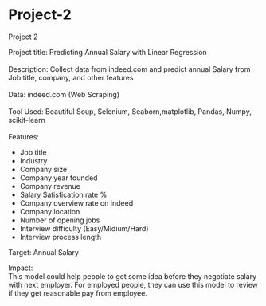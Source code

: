 # Project-2
Project 2

Project title: Predicting Annual Salary with Linear Regression<br/><br/>
Description: Collect data from indeed.com and predict annual Salary from Job title, company, and other features<br/><br/>
Data: indeed.com (Web Scraping)<br/><br/>
Tool Used: Beautiful Soup, Selenium, Seaborn,matplotlib, Pandas, Numpy, scikit-learn<br/><br/>
Features: <br/>
  - Job title
  - Industry
  - Company size
  - Company year founded
  - Company revenue
  - Salary Satisfication rate %
  - Company overview rate on indeed
  - Company location
  - Number of opening jobs
  - Interview difficulty (Easy/Midium/Hard)
  - Interview process length 

Target: Annual Salary<br/>

Impact: <br/>
This model could help people to get some idea before they negotiate salary with next employer.
For employed people, they can use this model to review if they get reasonable pay from employee.<br/><br/>
